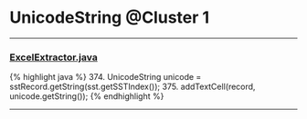 # UnicodeString @Cluster 1

***

### [ExcelExtractor.java](https://searchcode.com/codesearch/view/111785559/)
{% highlight java %}
374. UnicodeString unicode = sstRecord.getString(sst.getSSTIndex());
375. addTextCell(record, unicode.getString());
{% endhighlight %}

***

